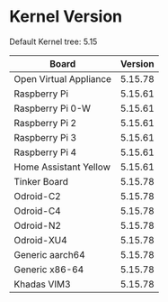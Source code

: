 
# Kernel Version

Default Kernel tree: 5.15

| Board | Version |
|-------|---------|
| Open Virtual Appliance | 5.15.78 |
| Raspberry Pi | 5.15.61 |
| Raspberry Pi 0-W | 5.15.61 |
| Raspberry Pi 2 | 5.15.61 |
| Raspberry Pi 3 | 5.15.61 |
| Raspberry Pi 4 | 5.15.61 |
| Home Assistant Yellow | 5.15.61 |
| Tinker Board | 5.15.78 |
| Odroid-C2 | 5.15.78 |
| Odroid-C4 | 5.15.78 |
| Odroid-N2 | 5.15.78 |
| Odroid-XU4 | 5.15.78 |
| Generic aarch64 | 5.15.78 |
| Generic x86-64 | 5.15.78 |
| Khadas VIM3 | 5.15.78 |
